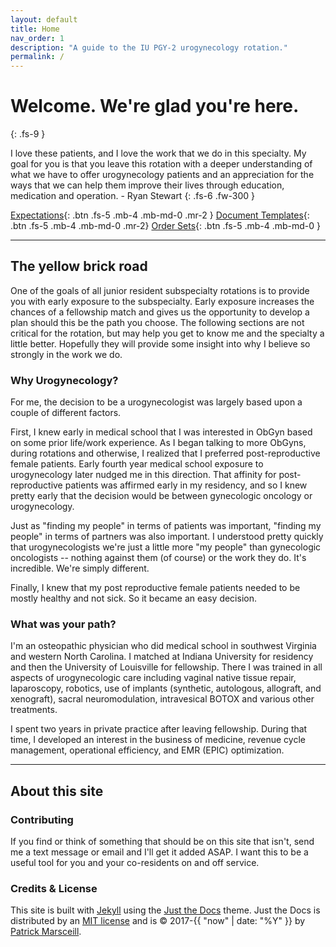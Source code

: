 ```yaml
---
layout: default
title: Home
nav_order: 1
description: "A guide to the IU PGY-2 urogynecology rotation."
permalink: /
---
```


# Welcome. We're glad you're here.
{: .fs-9 }

I love these patients, and I love the work that we do in this specialty. My goal for you is that you leave this rotation with a deeper understanding of what we have to offer urogynecology patients and an appreciation for the ways that we can help them improve their lives through education, medication and operation. - Ryan Stewart
{: .fs-6 .fw-300 }

[Expectations](docs/expectations){: .btn .fs-5 .mb-4 .mb-md-0 .mr-2 } [Document Templates](https://github.com/just-the-docs/just-the-docs){: .btn .fs-5 .mb-4 .mb-md-0 .mr-2} [Order Sets](https://github.com/just-the-docs/just-the-docs){: .btn .fs-5 .mb-4 .mb-md-0 }

---

## The yellow brick road

One of the goals of all junior resident subspecialty rotations is to provide you with early exposure to the subspecialty. Early exposure increases the chances of a fellowship match and gives us the opportunity to develop a plan should this be the path you choose. The following sections are not critical for the rotation, but may help you get to know me and the specialty a little better. Hopefully they will provide some insight into why I believe so strongly in the work we do.

### Why Urogynecology?

For me, the decision to be a urogynecologist was largely based upon a couple of different factors. 

First, I knew early in medical school that I was interested in ObGyn based on some prior life/work experience. As I began talking to more ObGyns, during rotations and otherwise, I realized that I preferred post-reproductive female patients. Early fourth year medical school exposure to urogynecology later nudged me in this direction. That affinity for post-reproductive patients was affirmed early in my residency, and so I knew pretty early that the decision would be between gynecologic oncology or urogynecology. 

Just as "finding my people" in terms of patients was important, "finding my people" in terms of partners was also important. I understood pretty quickly that urogynecologists we're just a little more "my people" than gynecologic oncologists -- nothing against them (of course) or the work they do. It's incredible. We're simply different. 

Finally, I knew that my post reproductive female patients needed to be mostly healthy and not sick. So it became an easy decision.

### What was your path?

I'm an osteopathic physician who did medical school in southwest Virginia and western North Carolina. I matched at Indiana University for residency and then the University of Louisville for fellowship. There I was trained in all aspects of urogynecologic care including vaginal native tissue repair, laparoscopy, robotics, use of implants (synthetic, autologous, allograft, and xenograft), sacral neuromodulation, intravesical BOTOX and various other treatments. 

I spent two years in private practice after leaving fellowship. During that time, I developed an interest in the business of medicine, revenue cycle management, operational efficiency, and EMR (EPIC) optimization.


---

## About this site

### Contributing

If you find or think of something that should be on this site that isn't, send me a text message or email and I'll get it added ASAP. I want this to be a useful tool for you and your co-residents on and off service. 

### Credits & License

This site is built with [Jekyll](https://jekyllrb.com/) using the [Just the Docs](https://github.com/just-the-docs/just-the-docs) theme.
Just the Docs is distributed by an [MIT license](https://github.com/just-the-docs/just-the-docs/tree/main/LICENSE.txt) and is &copy; 2017-{{ "now" | date: "%Y" }} by [Patrick Marsceill](http://patrickmarsceill.com).
